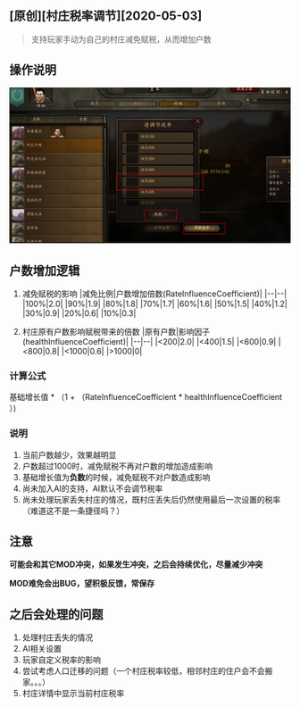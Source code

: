 ## [原创]\[村庄税率调节\][2020-05-03]

> 支持玩家手动为自己的村庄减免赋税，从而增加户数

## 操作说明
![操作说明](./_image/1.png)

## 户数增加逻辑
1. 减免赋税的影响
|减免比例|户数增加倍数(RateInfluenceCoefficient)|
|--|--|
|100%|2.0|
|90%|1.9|
|80%|1.8|
|70%|1.7|
|60%|1.6|
|50%|1.5|
|40%|1.2|
|30%|0.9|
|20%|0.6|
|10%|0.3|

2. 村庄原有户数影响赋税带来的倍数 
|原有户数|影响因子(healthInfluenceCoefficient)|
|--|--|
|<200|2.0|
|<400|1.5|
|<600|0.9|
|<800|0.8|
|<1000|0.6|
|>1000|0|

### 计算公式

基础增长值 * （1 + （RateInfluenceCoefficient * healthInfluenceCoefficient ）)

### 说明
1. 当前户数越少，效果越明显
2. 户数超过1000时，减免赋税不再对户数的增加造成影响
3. 基础增长值为**负数**的时候，减免赋税不对户数造成影响
4. 尚未加入AI的支持，AI默认不会调节税率
5. 尚未处理玩家丢失村庄的情况，既村庄丢失后仍然使用最后一次设置的税率（难道这不是一条捷径吗？）

## 注意
**可能会和其它MOD冲突，如果发生冲突，之后会持续优化，尽量减少冲突**

**MOD难免会出BUG，望积极反馈，常保存**

## 之后会处理的问题
1. 处理村庄丢失的情况
2. AI相关设置
3. 玩家自定义税率的影响
4. 尝试考虑人口迁移的问题（一个村庄税率较低，相邻村庄的住户会不会搬家。。。）
5. 村庄详情中显示当前村庄税率
